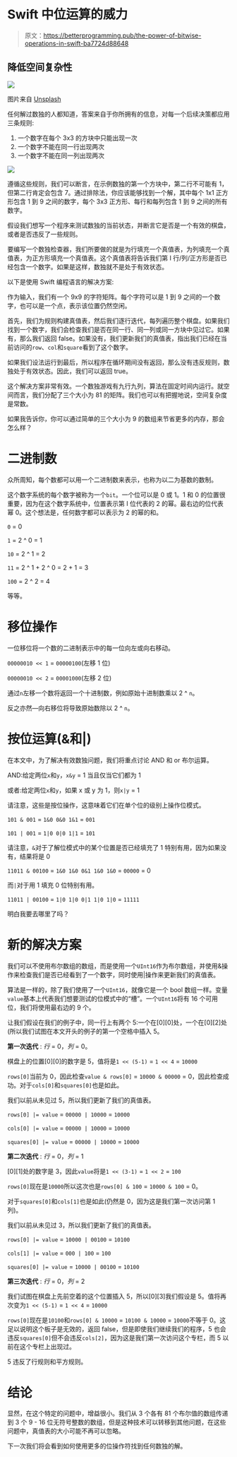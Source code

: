 # Swift 中位运算的威力

> 原文：<https://betterprogramming.pub/the-power-of-bitwise-operations-in-swift-ba7724d88648>

## 降低空间复杂性

![](img/84cdf8289cd439081b325d22fe4a0f97.png)

图片来自 [Unsplash](https://unsplash.com/photos/YYUM2sNvnvU)

任何解过数独的人都知道，答案来自于你所拥有的信息，对每一个后续决策都应用三条规则:

1.  一个数字在每个 3x3 的方块中只能出现一次
2.  一个数字不能在同一行出现两次
3.  一个数字不能在同一列出现两次

![](img/9e926bf1b52913c141baeaa960b921cd.png)

遵循这些规则，我们可以断言，在示例数独的第一个方块中，第二行不可能有 1，但第二行肯定会包含 7。通过排除法，你应该能够找到一个解，其中每个 1x1 正方形包含 1 到 9 之间的数字，每个 3x3 正方形、每行和每列包含 1 到 9 之间的所有数字。

假设我们想写一个程序来测试数独的当前状态，并断言它是否是一个有效的棋盘，或者是否违反了一些规则。

要编写一个数独检查器，我们所要做的就是为行填充一个真值表，为列填充一个真值表，为正方形填充一个真值表。这个真值表将告诉我们第 I 行/列/正方形是否已经包含一个数字。如果是这样，数独就不是处于有效状态。

以下是使用 Swift 编程语言的解决方案:

作为输入，我们有一个 9x9 的字符矩阵。每个字符可以是 1 到 9 之间的一个数字，也可以是一个点，表示该位置仍然空闲。

首先，我们为规则构建真值表，然后我们逐行迭代，每列遍历整个棋盘。如果我们找到一个数字，我们会检查我们是否在同一行、同一列或同一方块中见过它。如果有，那么我们返回 false。如果没有，我们更新我们的真值表，指出我们已经在当前访问的`row`、`col`和`square`看到了这个数字。

如果我们设法运行到最后，所以程序在循环期间没有返回，那么没有违反规则，数独处于有效状态。因此，我们可以返回 true。

这个解决方案非常有效。一个数独游戏有九行九列，算法在固定时间内运行。就空间而言，我们分配了三个大小为 81 的矩阵。我们也可以有把握地说，空间复杂度是常数。

如果我告诉你，你可以通过简单的三个大小为 9 的数组来节省更多的内存，那会怎么样？

# 二进制数

众所周知，每个数都可以用一个二进制数来表示，也称为以二为基数的数制。

这个数字系统的每个数字被称为一个`bit`。一个位可以是 0 或 1。1 和 0 的位置很重要，因为在这个数字系统中，位置表示第 I 位代表的 2 的幂。最右边的位代表幂 0。这个想法是，任何数字都可以表示为 2 的幂的和。

`0` = 0

`1` = 2 ^ 0 = 1

`10` = 2 ^ 1 = 2

`11` = 2 ^ 1 + 2 ^ 0 = 2 + 1 = 3

`100` = 2 ^ 2 = 4

等等。

# 移位操作

一位移位将一个数的二进制表示中的每一位向左或向右移动。

`00000010 << 1` = `00000100`(左移 1 位)

`00000010 << 2` = `00001000`(左移 2 位)

通过`n`左移一个数将返回一个十进制数，例如原始十进制数乘以 2 ^ `n`。

反之亦然—向右移位将导致原始数除以 2 ^ `n`。

# 按位运算(&和|)

在本文中，为了解决有效数独问题，我们将重点讨论 AND 和 or 布尔运算。

AND:给定两位`x`和`y`，`x&y` = 1 当且仅当它们都为 1

或者:给定两位`x`和`y`，如果 x 或 y 为 1，则`x|y` = 1

请注意，这些是按位操作，这意味着它们在单个位的级别上操作位模式。

`101 & 001` = `1&0 0&0 1&1` = `001`

`101 | 001` = `1|0 0|0 1|1` = `101`

请注意，`&`对于了解位模式中的某个位置是否已经填充了 1 特别有用，因为如果没有，结果将是 0

`11011 & 00100` = `1&0 1&0 0&1 1&0 1&0` = `00000` = 0

而`|`对于用 1 填充 0 位特别有用。

`11011 | 00100` = `1|0 1|0 0|1 1|0 1|0` = `11111`

明白我要去哪里了吗？

# 新的解决方案

我们可以不使用布尔数组的数组，而是使用一个`UInt16`作为布尔数组，并使用&操作来检查我们是否已经看到了一个数字，同时使用|操作来更新我们的真值表。

算法是一样的，除了我们使用了一个`UInt16`，就像它是一个 bool 数组一样。变量`value`基本上代表我们想要测试的位模式中的“槽”。一个`UInt16`将有 16 个可用位，我们将使用最右边的 9 个。

让我们假设在我们的例子中，同一行上有两个 5:一个在[0][0]处，一个在[0][2]处(所以我们试图在本文开头的例子的第一个空格中插入 5。

**第一次迭代** : *行* = 0，*列* = 0。

棋盘上的位置[0][0]的数字是 5，值将是`1 << (5-1)` = `1 << 4` = `10000`

`rows[0]`当前为 0，因此检查`value & rows[0]` = `10000 & 00000` = 0，因此检查成功。对于`cols[0]`和`squares[0]`也是如此。

我们以前从未见过 5，所以我们更新了我们的真值表。

`rows[0] |= value` = `00000 | 10000` = `10000`

`cols[0] |= value` = `00000 | 10000` = `10000`

`squares[0] |= value` = `00000 | 10000` = `10000`

**第二次迭代** : *行* = 0，*列* = 1

[0][1]处的数字是 3，因此`value`将是`1 << (3-1)` = `1 << 2` = `100`

`rows[0]`现在是`10000`所以这次也是`rows[0] & 100` = `10000 & 100` = 0。

对于`squares[0]`和`cols[1]`也是如此(仍然是 0，因为这是我们第一次访问第 1 列)。

我们以前从未见过 3，所以我们更新了我们的真值表。

`rows[0] |= value` = `10000 | 00100` = `10100`

`cols[1] |= value` = `000 | 100` = `100`

`squares[0] |= value` = `10000 | 00100` = `10100`

**第三次迭代** : *行* = 0，*列* = 2

我们试图在棋盘上先前空着的这个位置插入 5，所以[0][3]我们假设是 5。值将再次变为`1 << (5-1)` = `1 << 4` = `10000`

`rows[0]`现在是`10100`和`rows[0] & 10000` = `10100 & 10000` = `10000`不等于 0。这足以说明这个板子是无效的，返回 false，但是即使我们继续我们的程序，5 也会违反`squares[0]`但不会违反`cols[2]`，因为这是我们第一次访问这个专栏，而 5 以前在这个专栏上出现过。

5 违反了行规则和平方规则。

# **结论**

显然，在这个特定的问题中，增益很小。我们从 3 个各有 81 个布尔值的数组传递到 3 个 9 - 16 位无符号整数的数组，但是这种技术可以转移到其他问题，在这些问题中，真值表的大小可能不再可以忽略。

下一次我们将会看到如何使用更多的位操作符找到任何数独的解。